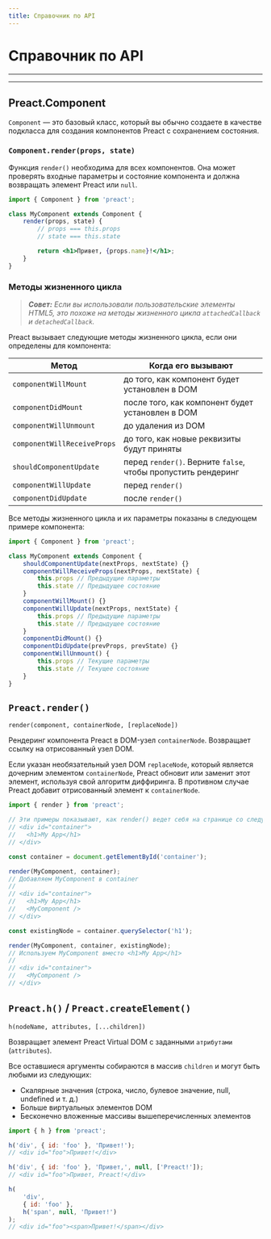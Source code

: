 ```yaml
---
title: Справочник по API
---
```


# Справочник по API


---

<toc></toc>

---

## Preact.Component

`Component` — это базовый класс, который вы обычно создаете в качестве подкласса для создания компонентов Preact с сохранением состояния.

### `Component.render(props, state)`

Функция `render()` необходима для всех компонентов. Она может проверять входные параметры и состояние компонента и должна возвращать элемент Preact или `null`.

```jsx
import { Component } from 'preact';

class MyComponent extends Component {
	render(props, state) {
		// props === this.props
		// state === this.state

		return <h1>Привет, {props.name}!</h1>;
	}
}
```

### Методы жизненного цикла

> _**Совет:** Если вы использовали пользовательские элементы HTML5, это похоже на методы жизненного цикла `attachedCallback` и `detachedCallback`._

Preact вызывает следующие методы жизненного цикла, если они определены для компонента:

| Метод            | Когда его вызывают                              |
|-----------------------------|--------------------------------------------------|
| `componentWillMount`        | до того, как компонент будет установлен в DOM     |
| `componentDidMount`         | после того, как компонент будет установлен в DOM      |
| `componentWillUnmount`      | до удаления из DOM                    |
| `componentWillReceiveProps` | до того, как новые реквизиты будут приняты                    |
| `shouldComponentUpdate`     | перед `render()`. Верните `false`, чтобы пропустить рендеринг |
| `componentWillUpdate`       | перед `render()`                                |
| `componentDidUpdate`        | после `render()`                                 |

Все методы жизненного цикла и их параметры показаны в следующем примере компонента:

```js
import { Component } from 'preact';

class MyComponent extends Component {
	shouldComponentUpdate(nextProps, nextState) {}
	componentWillReceiveProps(nextProps, nextState) {
		this.props // Предыдущие параметры
		this.state // Предыдущее состояние
	}
	componentWillMount() {}
	componentWillUpdate(nextProps, nextState) {
		this.props // Предыдущие параметры
		this.state // Предыдущее состояние
	}
	componentDidMount() {}
	componentDidUpdate(prevProps, prevState) {}
	componentWillUnmount() {
		this.props // Текущие параметры
		this.state // Текущее состояние
	}
}
```

## `Preact.render()`

`render(component, containerNode, [replaceNode])`

Рендеринг компонента Preact в DOM-узел `containerNode`. Возвращает ссылку на отрисованный узел DOM.

Если указан необязательный узел DOM `replaceNode`, который является дочерним элементом `containerNode`, Preact обновит или заменит этот элемент, используя свой алгоритм диффиринга. В противном случае Preact добавит отрисованный элемент к `containerNode`.

```js
import { render } from 'preact';

// Эти примеры показывают, как render() ведет себя на странице со следующей разметкой:
// <div id="container">
//   <h1>My App</h1>
// </div>

const container = document.getElementById('container');

render(MyComponent, container);
// Добавляем MyComponent в container
//
// <div id="container">
//   <h1>My App</h1>
//   <MyComponent />
// </div>

const existingNode = container.querySelector('h1');

render(MyComponent, container, existingNode);
// Используем MyComponent вместо <h1>My App</h1>
//
// <div id="container">
//   <MyComponent />
// </div>
```

## `Preact.h()` / `Preact.createElement()`

`h(nodeName, attributes, [...children])`

Возвращает элемент Preact Virtual DOM с заданными `атрибутами` (`attributes`).

Все оставшиеся аргументы собираются в массив `children` и могут быть любыми из следующих:

- Скалярные значения (строка, число, булевое значение, null, undefined и т. д.)
- Больше виртуальных элементов DOM
- Бесконечно вложенные массивы вышеперечисленных элементов

```js
import { h } from 'preact';

h('div', { id: 'foo' }, 'Привет!');
// <div id="foo">Привет!</div>

h('div', { id: 'foo' }, 'Привет,', null, ['Preact!']);
// <div id="foo">Привет, Preact!</div>

h(
	'div',
	{ id: 'foo' },
	h('span', null, 'Привет!')
);
// <div id="foo"><span>Привет!</span></div>
```
